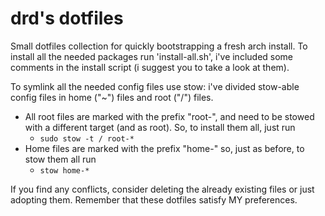 # drd's dotfiles

Small dotfiles collection for quickly bootstrapping a fresh arch install.
To install all the needed packages run 'install-all.sh', i've included some comments in the install script (i suggest you to take a look at them).

To symlink all the needed config files use stow: i've divided stow-able config files in home ("~") files and root ("/") files.

* All root files are marked with the prefix "root-", and need to be stowed with a different target (and as root). So, to install them all, just run 
  * `sudo stow -t / root-*`
* Home files are marked with the prefix "home-" so, just as before, to stow them all run 
  * `stow home-*` 

If you find any conflicts, consider deleting the already existing files or just adopting them. Remember that these dotfiles satisfy MY preferences.
